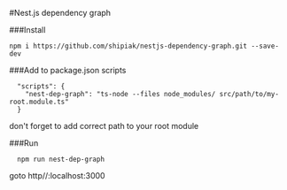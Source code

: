 #Nest.js dependency graph

###Install
```$bash
npm i https://github.com/shipiak/nestjs-dependency-graph.git --save-dev
```

###Add to package.json scripts
```
  "scripts": {
    "nest-dep-graph": "ts-node --files node_modules/ src/path/to/my-root.module.ts"
  }
```

don't forget to add correct path to your root module


###Run
```
  npm run nest-dep-graph
```

goto http//:localhost:3000
